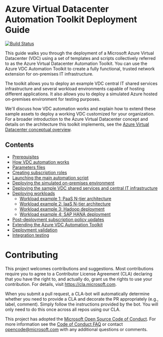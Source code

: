 Azure Virtual Datacenter Automation Toolkit Deployment Guide
============

[![Build Status](https://travis-ci.org/Azure/vdc.svg?branch=master)](https://travis-ci.org/Azure/vdc)

This guide walks you through the deployment of a Microsoft Azure Virtual
Datacenter (VDC) using a set of templates and scripts collectively referred to
as the Azure Virtual Datacenter Automation Toolkit. You can use the Azure VDC
Automation Toolkit to create a fully functional, trusted network extension for
on-premises IT infrastructure.

The toolkit allows you to deploy an example VDC central IT shared services infrastructure and several workload environments capable of hosting different applications. It also allows you to deploy a simulated Azure hosted on-premises
environment for testing purposes.

We'll discuss how VDC automation works and explain how to extend these sample 
assets to deploy a working VDC customized for your organization. For a broader
introduction to the Azure Virtual Datacenter concept and details on the
architecture this toolkit implements, see the [Azure Virtual Datacenter
conceptual
overview](https://azure.microsoft.com/resources/azure-virtual-datacenter/).


## Contents
*   [Prerequisites](documentation/01-prerequisites.md)
*   [How VDC automation works](documentation/02-how-vdc-automation-works.md)
*   [Parameters files](documentation/03-parameters-files.md)
*   [Creating subscription roles](documentation/04-creating-subscription-roles.md)
*   [Launching the main automation script](documentation/05-launching-the-main-automation-script.md)
*   [Deploying the simulated on-premises environment](documentation/06-deploying-the-simulated-on-premises-environment.md)
*   [Deploying the sample VDC shared services and central IT infrastructure](documentation/07-deploying-the-sample-vdc-shared-service.md)
*   [Deploying workloads](documentation/08-deploying-spokes.md)
    *   [Workload example 1: PaaS N-tier architecture](documentation/08-deploying-workloads-example1-paas-n-tier-architecture.md)
    *   [Workload example 2: IaaS N-tier architecture](documentation/08-deploying-workloads-example2-iaas-n-tier-architecture.md)
    *   [Workload example 3: Hadoop deployment](documentation/08-deploying-workloads-example3-hadoop-deployment.md)
    *   [Workload example 4: SAP HANA deployment](documentation/08-deploying-workloads-example4-sap-hana-deployment.md)
*   [Post-deployment subscription policy updates](documentation/09-post-deployment-subscription-policy-updates.md)
*   [Extending the Azure VDC Automation Toolkit](documentation/10-extending-the-azure-vdc-automation-toolkit.md)
*   [Deployment validation](documentation/11-deployment-validation.md)
*   [Integration testing](documentation/12-integration-testing.md)

# Contributing

This project welcomes contributions and suggestions.  Most contributions require you to agree to a
Contributor License Agreement (CLA) declaring that you have the right to, and actually do, grant us
the rights to use your contribution. For details, visit https://cla.microsoft.com.

When you submit a pull request, a CLA-bot will automatically determine whether you need to provide
a CLA and decorate the PR appropriately (e.g., label, comment). Simply follow the instructions
provided by the bot. You will only need to do this once across all repos using our CLA.

This project has adopted the [Microsoft Open Source Code of Conduct](https://opensource.microsoft.com/codeofconduct/).
For more information see the [Code of Conduct FAQ](https://opensource.microsoft.com/codeofconduct/faq/) or
contact [opencode@microsoft.com](mailto:opencode@microsoft.com) with any additional questions or comments.
